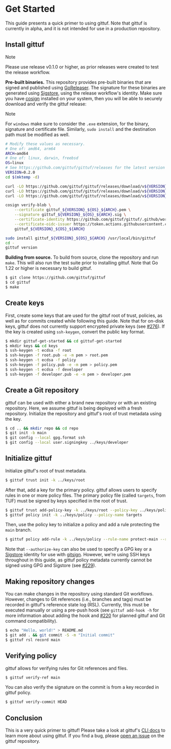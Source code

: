 # Get Started

This guide presents a quick primer to using gittuf. Note that gittuf is
currently in alpha, and it is not intended for use in a production repository.

## Install gittuf

> [!NOTE]
> Please use release v0.1.0 or higher, as prior releases were created to
> test the release workflow.

**Pre-built binaries.** This repository provides pre-built binaries that are
signed and published using [GoReleaser]. The signature for these binaries are
generated using [Sigstore], using the release workflow's identity. Make sure you
have [cosign] installed on your system, then you will be able to securely
download and verify the gittuf release:

> [!NOTE]
> For `windows` make sure to consider the `.exe` extension, for the binary,
> signature and certificate file. Similarly, `sudo install` and the destination
> path must be modified as well.

```sh
# Modify these values as necessary.
# One of: amd64, arm64
ARCH=amd64
# One of: linux, darwin, freebsd
OS=linux
# See https://github.com/gittuf/gittuf/releases for the latest version
VERSION=0.2.0
cd $(mktemp -d)

curl -LO https://github.com/gittuf/gittuf/releases/download/v${VERSION}/gittuf_${VERSION}_${OS}_${ARCH}
curl -LO https://github.com/gittuf/gittuf/releases/download/v${VERSION}/gittuf_${VERSION}_${OS}_${ARCH}.sig
curl -LO https://github.com/gittuf/gittuf/releases/download/v${VERSION}/gittuf_${VERSION}_${OS}_${ARCH}.pem

cosign verify-blob \
    --certificate gittuf_${VERSION}_${OS}_${ARCH}.pem \
    --signature gittuf_${VERSION}_${OS}_${ARCH}.sig \
    --certificate-identity https://github.com/gittuf/gittuf/.github/workflows/release.yml@refs/tags/v${VERSION} \
    --certificate-oidc-issuer https://token.actions.githubusercontent.com \
    gittuf_${VERSION}_${OS}_${ARCH}

sudo install gittuf_${VERSION}_${OS}_${ARCH} /usr/local/bin/gittuf
cd -
gittuf version
```

**Building from source.** To build from source, clone the repository and run
`make`. This will also run the test suite prior to installing gittuf. Note that
Go 1.22 or higher is necessary to build gittuf.

```bash
$ git clone https://github.com/gittuf/gittuf
$ cd gittuf
$ make
```

## Create keys

First, create some keys that are used for the gittuf root of trust, policies, as
well as for commits created while following this guide.  Note that for on-disk
keys, gittuf does not currently support encrypted private keys (see [#276]). If
the key is created using `ssh-keygen`, convert the public key format.

```bash
$ mkdir gittuf-get-started && cd gittuf-get-started
$ mkdir keys && cd keys
$ ssh-keygen -t ecdsa -f root
$ ssh-keygen -f root.pub -e -m pem > root.pem
$ ssh-keygen -t ecdsa -f policy
$ ssh-keygen -f policy.pub -e -m pem > policy.pem
$ ssh-keygen -t ecdsa -f developer
$ ssh-keygen -f developer.pub -e -m pem > developer.pem
```

## Create a Git repository

gittuf can be used with either a brand new repository or with an existing
repository. Here, we assume gittuf is being deployed with a fresh repository.
Initialize the repository and gittuf's root of trust metadata using the
key.

```bash
$ cd .. && mkdir repo && cd repo
$ git init -b main
$ git config --local gpg.format ssh
$ git config --local user.signingkey ../keys/developer
```

## Initialize gittuf

Initialize gittuf's root of trust metadata.

```bash
$ gittuf trust init -k ../keys/root
```

After that, add a key for the primary policy. gittuf allows users to specify
rules in one or more policy files. The primary policy file (called `targets`,
from TUF) must be signed by keys specified in the root of trust.

```bash
$ gittuf trust add-policy-key -k ../keys/root --policy-key ../keys/policy.pem
$ gittuf policy init -k ../keys/policy --policy-name targets
```
Then, use the policy key to initialize a policy and add a rule protecting the
`main` branch.

```bash
$ gittuf policy add-rule -k ../keys/policy --rule-name protect-main --rule-pattern git:refs/heads/main --authorize-key ../keys/developer.pem
```

Note that `--authorize-key` can also be used to specify a GPG key or a
[Sigstore] identity for use with [gitsign]. However, we're using SSH keys
throughout in this guide, as gittuf policy metadata currently cannot be signed
using GPG and Sigstore (see [#229]).

## Making repository changes

You can make changes in the repository using standard Git workflows. However,
changes to Git references (i.e., branches and tags) must be recorded in gittuf's
reference state log (RSL). Currently, this must be executed manually or using a
pre-push hook (see `gittuf add-hook -h` for more information about adding the
hook and [#220] for planned gittuf and Git command compatibility).

```bash
$ echo "Hello, world!" > README.md
$ git add . && git commit -S -m "Initial commit"
$ gittuf rsl record main
```

## Verifying policy

gittuf allows for verifying rules for Git references and files.

```bash
$ gittuf verify-ref main
```

You can also verify the signature on the commit is from a key recorded in gittuf
policy.

```bash
$ gittuf verify-commit HEAD
```

## Conclusion

This is a very quick primer to gittuf! Please take a look at gittuf's [CLI docs]
to learn more about using gittuf. If you find a bug, please [open an issue] on
the gittuf repository.

[Sigstore]: https://www.sigstore.dev/
[cosign]: https://github.com/sigstore/cosign
[gitsign]: https://github.com/sigstore/gitsign
[GoReleaser]: https://goreleaser.com/
[#276]: https://github.com/gittuf/gittuf/issues/276
[#229]: https://github.com/gittuf/gittuf/issues/229
[#220]: https://github.com/gittuf/gittuf/issues/220
[CLI docs]: /docs/cli/gittuf.md
[open an issue]: https://github.com/gittuf/gittuf/issues/new/choose
